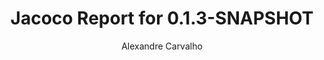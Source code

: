 ---
title: Jacoco Report for 0.1.3-SNAPSHOT
author: Alexandre Carvalho
menu_title: 0.1.3-SNAPSHOT
category: jacoco_reports
layout: iframe
iframe_url: /docs/0.1.3-SNAPSHOT/site/jacoco/index.html
order: 2
---